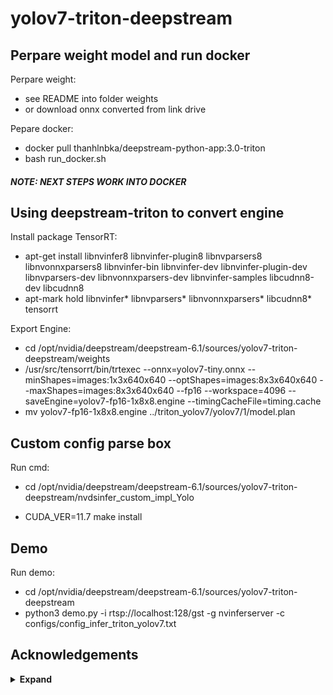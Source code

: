 # yolov7-triton-deepstream

## Perpare weight model and run docker 
Perpare weight:
* see README into folder weights
* or download onnx converted from link drive

Pepare docker: 
* docker pull thanhlnbka/deepstream-python-app:3.0-triton <br/>
* bash run_docker.sh <br/>

##### NOTE: NEXT STEPS WORK INTO DOCKER
## Using deepstream-triton to convert engine
Install package TensorRT: 
*  apt-get install libnvinfer8 libnvinfer-plugin8 libnvparsers8 libnvonnxparsers8 libnvinfer-bin libnvinfer-dev libnvinfer-plugin-dev libnvparsers-dev libnvonnxparsers-dev libnvinfer-samples libcudnn8-dev libcudnn8 <br/>
* apt-mark hold libnvinfer* libnvparsers* libnvonnxparsers* libcudnn8* tensorrt <br/>

Export Engine: 
* cd /opt/nvidia/deepstream/deepstream-6.1/sources/yolov7-triton-deepstream/weights
* /usr/src/tensorrt/bin/trtexec --onnx=yolov7-tiny.onnx --minShapes=images:1x3x640x640 --optShapes=images:8x3x640x640 --maxShapes=images:8x3x640x640 --fp16 --workspace=4096 --saveEngine=yolov7-fp16-1x8x8.engine --timingCacheFile=timing.cache <br/>
* mv yolov7-fp16-1x8x8.engine ../triton_yolov7/yolov7/1/model.plan
## Custom config parse box 
Run cmd:
* cd /opt/nvidia/deepstream/deepstream-6.1/sources/yolov7-triton-deepstream/nvdsinfer_custom_impl_Yolo <br/>

* CUDA_VER=11.7 make install

## Demo 
Run demo:
* cd /opt/nvidia/deepstream/deepstream-6.1/sources/yolov7-triton-deepstream
* python3 demo.py -i rtsp://localhost:128/gst -g nvinferserver -c configs/config_infer_triton_yolov7.txt


## Acknowledgements

<details><summary> <b>Expand</b> </summary>

* [https://github.com/WongKinYiu/yolov7](https://github.com/WongKinYiu/yolov7)
* [https://github.com/NVIDIA-AI-IOT/deepstream_python_apps](https://github.com/NVIDIA-AI-IOT/deepstream_python_apps)

</details>
